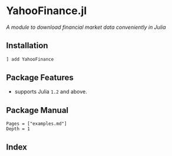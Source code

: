 # YahooFinance.jl

*A module to download financial market data conveniently in Julia*

## Installation

```julia
] add YahooFinance
```

## Package Features

- supports Julia `1.2` and above.

## Package Manual

```@contents
Pages = ["examples.md"]
Depth = 1
```

## Index

```@index

```

